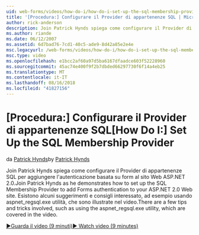 ```yaml
---
uid: web-forms/videos/how-do-i/how-do-i-set-up-the-sql-membership-provider
title: '[Procedura:] Configurare il Provider di appartenenze SQL | Microsoft Docs'
author: rick-anderson
description: Join Patrick Hynds spiega come configurare il Provider di appartenenze SQL per aggiungere l'autenticazione basata su form al sito Web ASP.NET 2.0. Esistono alcuni suggerimenti...
ms.author: riande
ms.date: 06/12/2007
ms.assetid: 6d7bad76-7cd1-40c5-ade9-8d42a85e2e4e
msc.legacyurl: /web-forms/videos/how-do-i/how-do-i-set-up-the-sql-membership-provider
msc.type: video
ms.openlocfilehash: e1bcc2af60a97d5ba6167dfaadce603f52228960
ms.sourcegitcommit: 45ac74e400f9f2b7dbded66297730f6f14a4eb25
ms.translationtype: MT
ms.contentlocale: it-IT
ms.lasthandoff: 08/16/2018
ms.locfileid: "41827156"
---
```

<a name="how-do-i-set-up-the-sql-membership-provider"></a><span data-ttu-id="73079-104">[Procedura:] Configurare il Provider di appartenenze SQL</span><span class="sxs-lookup"><span data-stu-id="73079-104">[How Do I:] Set Up the SQL Membership Provider</span></span>
====================
<span data-ttu-id="73079-105">da [Patrick Hynds](https://twitter.com/patrickhynds)</span><span class="sxs-lookup"><span data-stu-id="73079-105">by [Patrick Hynds](https://twitter.com/patrickhynds)</span></span>

<span data-ttu-id="73079-106">Join Patrick Hynds spiega come configurare il Provider di appartenenze SQL per aggiungere l'autenticazione basata su form al sito Web ASP.NET 2.0.</span><span class="sxs-lookup"><span data-stu-id="73079-106">Join Patrick Hynds as he demonstrates how to set up the SQL Membership Provider to add Forms authentication to your ASP.NET 2.0 Web site.</span></span> <span data-ttu-id="73079-107">Esistono alcuni suggerimenti e consigli interessato, ad esempio usando aspnet\_regsql.exe utilità, che sono illustrate nel video.</span><span class="sxs-lookup"><span data-stu-id="73079-107">There are a few tips and tricks involved, such as using the aspnet\_regsql.exe utility, which are covered in the video.</span></span>

[<span data-ttu-id="73079-108">&#9654;Guarda il video (9 minuti)</span><span class="sxs-lookup"><span data-stu-id="73079-108">&#9654; Watch video (9 minutes)</span></span>](https://channel9.msdn.com/Blogs/ASP-NET-Site-Videos/how-do-i-set-up-the-sql-membership-provider)
